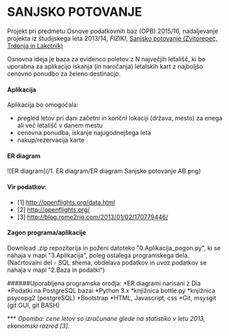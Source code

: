 # SANJSKO POTOVANJE
Projekt pri predmetu Osnove podatkovnih baz (OPB) 2015/16, nadaljevanje projekta iz študijskega leta 2013/14, _FIZIKI_, [Sanjsko potovanje (Zvitorepec, Trdonja in Lakotnik)](http://ucilnica1314.fmf.uni-lj.si/mod/wiki/view.php?id=10382)


Osnovna ideja je baza za evidenco poletov z N največjih letališč, ki bo uporabna za aplikacijo iskanja (in naročanja) letalskih kart z najboljšo cenovno ponudbo za želeno destinacjo.

#### Aplikacija
Aplikacija bo omogočala: 
* pregled letov pri dani začetni in končnI lokaciji (država, mesto) za enega ali več letališč v danem mestu
* cenovna ponudba, iskanje najugodnejšega leta
* nakup/rezervacija karte

#### ER diagram
![ER diagram](/1. ER diagram/ER diagram Sanjsko potovanje AB.png)

#### Vir podatkov: 
* [1] http://openflights.org/data.html
* [2] http://openflights.org/  
* [3] http://blog.rome2rio.com/2013/01/02/170779446/ 

#### Zagon programa/aplikacije
Download .zip repozitorija in poženi datoteko "0.Aplikacija_pogon.py", ki se nahaja v mapi "3.Aplikacija", poleg ostalega programskega dela.
(Načrtovalni del - SQL shema, obdelava podatkov in uvoz podatkov se nahaja v mapi "2.Baza in podatki")

######Uporabljena programska orodja:
*ER diagrami narisani z Dia 
*Podatki na PostgreSQL bazai 
*Python 3.x
*knjižnica bottle.py 
*knjižnica psycopg2 (postgreSQL)
*Bootstrap
*HTML, Javascript, css
*Git, msysgit (git GUI, git BASH)

*** _Opomba: cene letov so izračunane glede na statistiko v letu 2013, ekonomski razred [3]._ 
